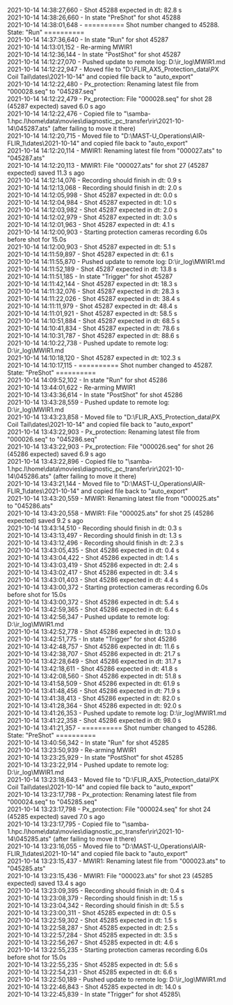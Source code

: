 2021-10-14 14:38:27,660 - Shot 45288 expected in dt: 82.8 s\
2021-10-14 14:38:26,660 - In state "PreShot" for shot 45288\
2021-10-14 14:38:01,648 - ========== Shot number changed to 45288. State: "Run" ==========\
2021-10-14 14:37:36,640 - In state "Run" for shot 45287\
2021-10-14 14:13:01,152 - Re-arming MWIR1\
2021-10-14 14:12:36,144 - In state "PostShot" for shot 45287\
2021-10-14 14:12:27,070 - Pushed update to remote log: D:\ir_log\MWIR1.md\
2021-10-14 14:12:22,947 - Moved file to "D:\FLIR_AX5_Protection_data\PX Coil Tail\dates\2021-10-14" and copied file back to "auto_export"\
2021-10-14 14:12:22,480 - Px_protection: Renaming latest file from "000028.seq" to "045287.seq"\
2021-10-14 14:12:22,479 - Px_protection: File "000028.seq" for shot 28 (45287 expected) saved 6.0 s ago\
2021-10-14 14:12:22,476 - Copied file to "\\samba-1.hpc.l\home\data\movies\diagnostic_pc_transfer\rir\2021-10-14\045287.ats" (after failing to move it there)\
2021-10-14 14:12:20,715 - Moved file to "D:\MAST-U_Operations\AIR-FLIR_1\dates\2021-10-14" and copied file back to "auto_export"\
2021-10-14 14:12:20,114 - MWIR1: Renaming latest file from "000027.ats" to "045287.ats"\
2021-10-14 14:12:20,113 - MWIR1: File "000027.ats" for shot 27 (45287 expected) saved 11.3 s ago\
2021-10-14 14:12:14,076 - Recording should finish in dt: 0.9 s\
2021-10-14 14:12:13,068 - Recording should finish in dt: 2.0 s\
2021-10-14 14:12:05,998 - Shot 45287 expected in dt: 0.0 s\
2021-10-14 14:12:04,984 - Shot 45287 expected in dt: 1.0 s\
2021-10-14 14:12:03,982 - Shot 45287 expected in dt: 2.0 s\
2021-10-14 14:12:02,979 - Shot 45287 expected in dt: 3.0 s\
2021-10-14 14:12:01,963 - Shot 45287 expected in dt: 4.1 s\
2021-10-14 14:12:00,903 - Starting protection cameras recording 6.0s before shot for 15.0s\
2021-10-14 14:12:00,903 - Shot 45287 expected in dt: 5.1 s\
2021-10-14 14:11:59,897 - Shot 45287 expected in dt: 6.1 s\
2021-10-14 14:11:55,870 - Pushed update to remote log: D:\ir_log\MWIR1.md\
2021-10-14 14:11:52,189 - Shot 45287 expected in dt: 13.8 s\
2021-10-14 14:11:51,185 - In state "Trigger" for shot 45287\
2021-10-14 14:11:42,144 - Shot 45287 expected in dt: 18.3 s\
2021-10-14 14:11:32,076 - Shot 45287 expected in dt: 28.3 s\
2021-10-14 14:11:22,026 - Shot 45287 expected in dt: 38.4 s\
2021-10-14 14:11:11,979 - Shot 45287 expected in dt: 48.4 s\
2021-10-14 14:11:01,921 - Shot 45287 expected in dt: 58.5 s\
2021-10-14 14:10:51,884 - Shot 45287 expected in dt: 68.5 s\
2021-10-14 14:10:41,834 - Shot 45287 expected in dt: 78.6 s\
2021-10-14 14:10:31,787 - Shot 45287 expected in dt: 88.6 s\
2021-10-14 14:10:22,738 - Pushed update to remote log: D:\ir_log\MWIR1.md\
2021-10-14 14:10:18,120 - Shot 45287 expected in dt: 102.3 s\
2021-10-14 14:10:17,115 - ========== Shot number changed to 45287. State: "PreShot" ==========\
2021-10-14 14:09:52,102 - In state "Run" for shot 45286\
2021-10-14 13:44:01,622 - Re-arming MWIR1\
2021-10-14 13:43:36,614 - In state "PostShot" for shot 45286\
2021-10-14 13:43:28,559 - Pushed update to remote log: D:\ir_log\MWIR1.md\
2021-10-14 13:43:23,858 - Moved file to "D:\FLIR_AX5_Protection_data\PX Coil Tail\dates\2021-10-14" and copied file back to "auto_export"\
2021-10-14 13:43:22,903 - Px_protection: Renaming latest file from "000026.seq" to "045286.seq"\
2021-10-14 13:43:22,903 - Px_protection: File "000026.seq" for shot 26 (45286 expected) saved 6.9 s ago\
2021-10-14 13:43:22,896 - Copied file to "\\samba-1.hpc.l\home\data\movies\diagnostic_pc_transfer\rir\2021-10-14\045286.ats" (after failing to move it there)\
2021-10-14 13:43:21,144 - Moved file to "D:\MAST-U_Operations\AIR-FLIR_1\dates\2021-10-14" and copied file back to "auto_export"\
2021-10-14 13:43:20,559 - MWIR1: Renaming latest file from "000025.ats" to "045286.ats"\
2021-10-14 13:43:20,558 - MWIR1: File "000025.ats" for shot 25 (45286 expected) saved 9.2 s ago\
2021-10-14 13:43:14,510 - Recording should finish in dt: 0.3 s\
2021-10-14 13:43:13,497 - Recording should finish in dt: 1.3 s\
2021-10-14 13:43:12,496 - Recording should finish in dt: 2.3 s\
2021-10-14 13:43:05,435 - Shot 45286 expected in dt: 0.4 s\
2021-10-14 13:43:04,422 - Shot 45286 expected in dt: 1.4 s\
2021-10-14 13:43:03,419 - Shot 45286 expected in dt: 2.4 s\
2021-10-14 13:43:02,417 - Shot 45286 expected in dt: 3.4 s\
2021-10-14 13:43:01,403 - Shot 45286 expected in dt: 4.4 s\
2021-10-14 13:43:00,372 - Starting protection cameras recording 6.0s before shot for 15.0s\
2021-10-14 13:43:00,372 - Shot 45286 expected in dt: 5.4 s\
2021-10-14 13:42:59,365 - Shot 45286 expected in dt: 6.4 s\
2021-10-14 13:42:56,347 - Pushed update to remote log: D:\ir_log\MWIR1.md\
2021-10-14 13:42:52,778 - Shot 45286 expected in dt: 13.0 s\
2021-10-14 13:42:51,775 - In state "Trigger" for shot 45286\
2021-10-14 13:42:48,757 - Shot 45286 expected in dt: 11.6 s\
2021-10-14 13:42:38,707 - Shot 45286 expected in dt: 21.7 s\
2021-10-14 13:42:28,649 - Shot 45286 expected in dt: 31.7 s\
2021-10-14 13:42:18,611 - Shot 45286 expected in dt: 41.8 s\
2021-10-14 13:42:08,560 - Shot 45286 expected in dt: 51.8 s\
2021-10-14 13:41:58,509 - Shot 45286 expected in dt: 61.9 s\
2021-10-14 13:41:48,456 - Shot 45286 expected in dt: 71.9 s\
2021-10-14 13:41:38,413 - Shot 45286 expected in dt: 82.0 s\
2021-10-14 13:41:28,364 - Shot 45286 expected in dt: 92.0 s\
2021-10-14 13:41:26,353 - Pushed update to remote log: D:\ir_log\MWIR1.md\
2021-10-14 13:41:22,358 - Shot 45286 expected in dt: 98.0 s\
2021-10-14 13:41:21,357 - ========== Shot number changed to 45286. State: "PreShot" ==========\
2021-10-14 13:40:56,342 - In state "Run" for shot 45285\
2021-10-14 13:23:50,939 - Re-arming MWIR1\
2021-10-14 13:23:25,929 - In state "PostShot" for shot 45285\
2021-10-14 13:23:22,914 - Pushed update to remote log: D:\ir_log\MWIR1.md\
2021-10-14 13:23:18,643 - Moved file to "D:\FLIR_AX5_Protection_data\PX Coil Tail\dates\2021-10-14" and copied file back to "auto_export"\
2021-10-14 13:23:17,798 - Px_protection: Renaming latest file from "000024.seq" to "045285.seq"\
2021-10-14 13:23:17,798 - Px_protection: File "000024.seq" for shot 24 (45285 expected) saved 7.0 s ago\
2021-10-14 13:23:17,795 - Copied file to "\\samba-1.hpc.l\home\data\movies\diagnostic_pc_transfer\rir\2021-10-14\045285.ats" (after failing to move it there)\
2021-10-14 13:23:16,055 - Moved file to "D:\MAST-U_Operations\AIR-FLIR_1\dates\2021-10-14" and copied file back to "auto_export"\
2021-10-14 13:23:15,437 - MWIR1: Renaming latest file from "000023.ats" to "045285.ats"\
2021-10-14 13:23:15,436 - MWIR1: File "000023.ats" for shot 23 (45285 expected) saved 13.4 s ago\
2021-10-14 13:23:09,395 - Recording should finish in dt: 0.4 s\
2021-10-14 13:23:08,379 - Recording should finish in dt: 1.5 s\
2021-10-14 13:23:04,342 - Recording should finish in dt: 5.5 s\
2021-10-14 13:23:00,311 - Shot 45285 expected in dt: 0.5 s\
2021-10-14 13:22:59,302 - Shot 45285 expected in dt: 1.5 s\
2021-10-14 13:22:58,287 - Shot 45285 expected in dt: 2.5 s\
2021-10-14 13:22:57,284 - Shot 45285 expected in dt: 3.5 s\
2021-10-14 13:22:56,267 - Shot 45285 expected in dt: 4.6 s\
2021-10-14 13:22:55,235 - Starting protection cameras recording 6.0s before shot for 15.0s\
2021-10-14 13:22:55,235 - Shot 45285 expected in dt: 5.6 s\
2021-10-14 13:22:54,231 - Shot 45285 expected in dt: 6.6 s\
2021-10-14 13:22:50,189 - Pushed update to remote log: D:\ir_log\MWIR1.md\
2021-10-14 13:22:46,843 - Shot 45285 expected in dt: 14.0 s\
2021-10-14 13:22:45,839 - In state "Trigger" for shot 45285\
